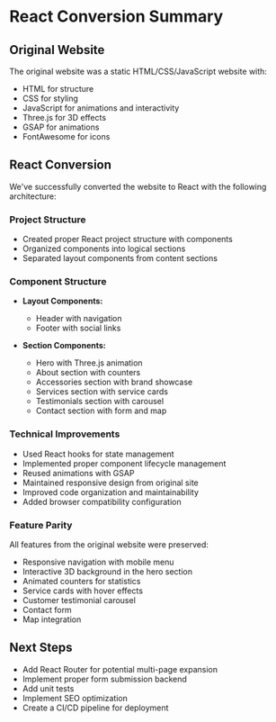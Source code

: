 # React Conversion Summary

## Original Website
The original website was a static HTML/CSS/JavaScript website with:
- HTML for structure
- CSS for styling
- JavaScript for animations and interactivity
- Three.js for 3D effects
- GSAP for animations
- FontAwesome for icons

## React Conversion
We've successfully converted the website to React with the following architecture:

### Project Structure
- Created proper React project structure with components
- Organized components into logical sections
- Separated layout components from content sections

### Component Structure
- **Layout Components:**
  - Header with navigation
  - Footer with social links
  
- **Section Components:**
  - Hero with Three.js animation 
  - About section with counters
  - Accessories section with brand showcase
  - Services section with service cards
  - Testimonials section with carousel
  - Contact section with form and map

### Technical Improvements
- Used React hooks for state management
- Implemented proper component lifecycle management
- Reused animations with GSAP
- Maintained responsive design from original site
- Improved code organization and maintainability
- Added browser compatibility configuration

### Feature Parity
All features from the original website were preserved:
- Responsive navigation with mobile menu
- Interactive 3D background in the hero section
- Animated counters for statistics
- Service cards with hover effects
- Customer testimonial carousel
- Contact form
- Map integration

## Next Steps
- Add React Router for potential multi-page expansion
- Implement proper form submission backend
- Add unit tests
- Implement SEO optimization
- Create a CI/CD pipeline for deployment

